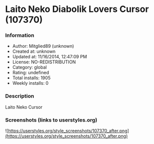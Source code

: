 # Laito Neko Diabolik Lovers Cursor (107370)

### Information
- Author: Mitglied89 (unknown)
- Created at: unknown
- Updated at: 11/16/2014, 12:47:09 PM
- License: NO-REDISTRIBUTION
- Category: global
- Rating: undefined
- Total installs: 1905
- Weekly installs: 0


### Description
Laito Neko Cursor


### Screenshots (links to userstyles.org)
![https://userstyles.org/style_screenshots/107370_after.png](https://userstyles.org/style_screenshots/107370_after.png)


